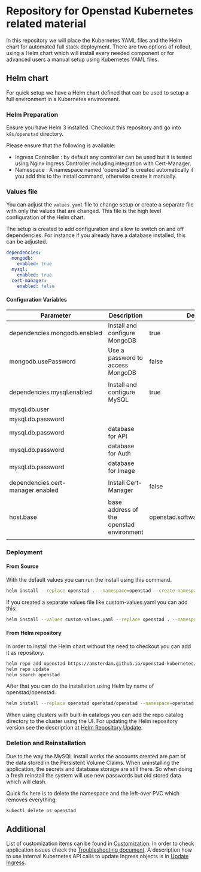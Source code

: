 # Repository for Openstad Kubernetes related material

In this repository we will place the Kubernetes YAML files and the Helm chart for automated full stack deployment.
There are two options of rollout, using a Helm chart which will install every needed component or for advanced users a manual setup using Kubernetes YAML files.

## Helm chart

For quick setup we have a Helm chart defined that can be used to setup a full environment in a Kubernetes environment.

### Helm Preparation

Ensure you have Helm 3 installed.
Checkout this repository and go into `k8s/openstad` directory.

Please ensure that the following is available:

- Ingress Controller : by default any controller can be used but it is tested using Nginx Ingress Controller including integration with Cert-Manager.
- Namespace : A namespace named 'openstad' is created automatically if you add this to the install command, otherwise create it manually.

### Values file

You can adjust the `values.yaml` file to change setup or create a separate file with only the values that are changed.
This file is the high level configuration of the Helm chart.

The setup is created to add configuration and allow to switch on and off dependencies.
For instance if you already have a database installed, this can be adjusted.

```yaml
dependencies:
  mongodb:
    enabled: true
  mysql:
    enabled: true
  cert-manager:
    enabled: false
```

#### Configuration Variables

|  Parameter | Description | Default |
|---|---|---|
|  dependencies.mongodb.enabled | Install and configure MongoDB  | true  |
|  mongodb.usePassword | Use a password to access MongoDB  | false  |
|   |   |   |
|  dependencies.mysql.enabled | Install and configure MySQL  | true  |
|  mysql.db.user |   |   |
|  mysql.db.password |   |   |
|  mysql.db.password |  database for API   |   |
|  mysql.db.password |  database for Auth  |   |
|  mysql.db.password |  database for Image |   |
|   |   |   |
|  dependencies.cert-manager.enabled |  Install Cert-Manager | false |
|   |   |   |
|  host.base | base address of the openstad environment |  openstad.softwaredepartment.net |
|   |   |   |

### Deployment

#### From Source

With the default values you can run the install using this command.

```bash
helm install --replace openstad . --namespace=openstad --create-namespace
```

If you created a separate values file like custom-values.yaml you can add this:

```bash
helm install --values custom-values.yaml --replace openstad . --namespace=openstad --create-namespace
```

#### From Helm repository

In order to install the Helm chart without the need to checkout you can add it as repository.

```bash
helm repo add openstad https://amsterdam.github.io/openstad-kubernetes/
helm repo update
helm search openstad
```

After that you can do the installation using Helm by name of openstad/openstad.

```bash
helm install --replace openstad openstad/openstad --namespace=openstad --create-namespace
```

When using clusters with built-in catalogs you can add the repo catalog directory to the cluster using the UI.
For updating the Helm repository version see the description at [Helm Repository Update](docs/helm_repo_update.md).

### Deletion and Reinstallation

Due to the way the MySQL install works the accounts created are part of the data stored in the Persistent Volume Claims.
When uninstalling the application, the secrets and database storage are still there. So when doing a fresh reinstall the system will use new passwords but old stored data which will clash.

Quick fix here is to delete the namespace and the left-over PVC which removes everything:

```bash
kubectl delete ns openstad
```

## Additional

List of customization items can be found in [Customization](docs/customization.md).
In order to check application issues check the [Troubleshooting document](docs/troubleshooting.md).
A description how to use internal Kubernetes API calls to update Ingress objects is in [Update Ingress](docs/update_ingress.md).
